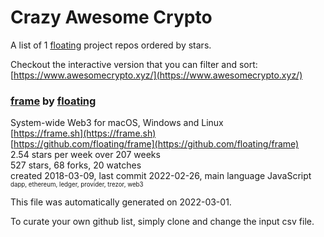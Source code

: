# Crazy Awesome Crypto
A list of 1 [floating](https://github.com/floating) project repos ordered by stars.  

Checkout the interactive version that you can filter and sort: 
[https://www.awesomecrypto.xyz/](https://www.awesomecrypto.xyz/)  


### [frame](https://github.com/floating/frame) by [floating](https://github.com/floating)  
System-wide Web3 for macOS, Windows and Linux  
[https://frame.sh](https://frame.sh)  
[https://github.com/floating/frame](https://github.com/floating/frame)  
2.54 stars per week over 207 weeks  
527 stars, 68 forks, 20 watches  
created 2018-03-09, last commit 2022-02-26, main language JavaScript  
<sub><sup>dapp, ethereum, ledger, provider, trezor, web3</sup></sub>


This file was automatically generated on 2022-03-01.  

To curate your own github list, simply clone and change the input csv file.  